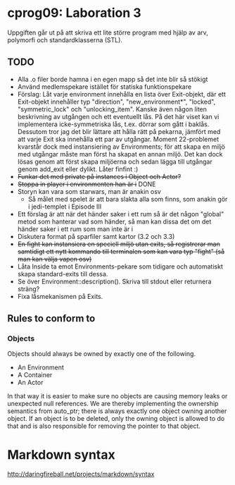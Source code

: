 # cprog09: Laboration 3 #

Uppgiften går ut på att skriva ett lite större program med hjälp av arv,
polymorfi och standardklasserna (STL).

## TODO ##

* Alla .o filer borde hamna i en egen mapp så det inte blir så stökigt
* Använd medlemspekare istället för statiska funktionspekare
* Förslag: Låt varje environment innehålla en lista över Exit-objekt, där
  ett Exit-objekt innehåller typ "direction", "new_environment*", "locked", 
  "symmetric_lock" och "unlocking_item". Kanske även någon liten beskrivning
  av utgången och ett eventuellt lås. På det här viset kan vi implementera
  icke-symmetriska lås, t.ex. dörrar som gått i baklås. Dessutom tror jag det
  blir lättare att hålla rätt på pekarna, jämfört med att varje Exit ska
  innehålla ett par av utgångar. Moment 22-problemet kvarstår dock med 
  instansiering av Environments; för att skapa en miljö med utgångar måste
  man först ha skapat en annan miljö. Det kan dock lösas genom att först
  skapa miljöerna och sedan lägga till utgångar genom add_exit eller dylikt. 
      Låter finfint :)
* <del>Funkar det med private på instances i Object och Actor?</del>
* <del>Stoppa in player i environmenten han är i</del> DONE
* Storyn kan vara som starwars, man är anakin osv
  * Så målet med spelet är att bara slakta alla som finns, som anakin gör i jedi-templet i Episode III
* Ett förslag är att när det händer saker i ett rum så är det någon "global" metod som hanterar vad som händer, så man kan dissa det om det händer saker i ett rum som man inte är i
* Diskutera format på sparfiler samt kartor (3.2 och 3.3)
* <del>En fight  kan instansiera en speciell miljö utan exits, så registrerar man samtidigt ett nytt kommando till terminalen som kan vara typ "fight" (så man kan välja vapen osv)</del>
* Låta Inside ta emot Environments-pekare som tidigare och automatiskt skapa standard-exits till dessa.
* Se över Environment::description(). Skriva till stdout eller returnera sträng?
* Fixa låsmekanismen på Exits.


## Rules to conform to ##

### Objects ###

Objects should always be owned by exactly one of the following.

* An Environment 
* A Container
* An Actor

In that way it is easier to make sure no objects are causing memory leaks or
unexpected null references. We are thereby implementing the ownership semantics
from auto_ptr; there is always exactly one object owning another object. If an
object is to be deleted, only the owning object is allowed to do that and is
also responsible for removing the pointer to that object.



# Markdown syntax

http://daringfireball.net/projects/markdown/syntax
